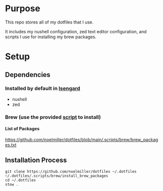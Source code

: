 # Purpose

This repo stores all of my dotfiles that I use.

It includes my nushell configuration, zed text editor configuration, and scripts I use for installing my brew packages.

# Setup

## Dependencies

### Installed by default in [Isengard](https://github.com/noelmiller/isengard)

- nushell
- zed

### Brew (use the provided [script](https://github.com/noelmiller/dotfiles/blob/main/.scripts/brew/install_brew_packages) to install)

#### List of Packages
https://github.com/noelmiller/dotfiles/blob/main/.scripts/brew/brew_packages.txt

## Installation Process

```
git clone https://github.com/noelmiller/dotfiles ~/.dotfiles
~/.dotfiles/.scripts/brew/install_brew_packages
cd ~/.dotfiles
stow .
```
